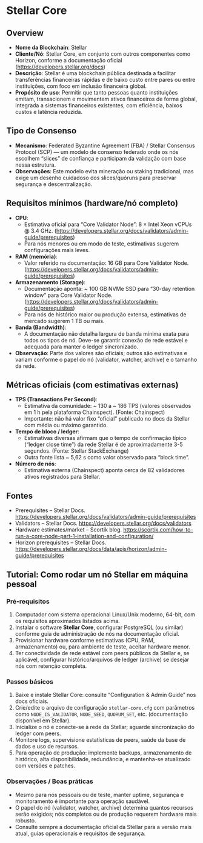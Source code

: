 # Stellar Core

## Overview
- **Nome da Blockchain**: Stellar
- **Cliente/Nó**: Stellar Core, em conjunto com outros componentes como Horizon, conforme a documentação oficial (https://developers.stellar.org/docs)
- **Descrição**: Stellar é uma blockchain pública destinada a facilitar transferências financeiras rápidas e de baixo custo entre pares ou entre instituições, com foco em inclusão financeira global.
- **Propósito de uso**: Permitir que tanto pessoas quanto instituições emitam, transacionem e movimentem ativos financeiros de forma global, integrada a sistemas financeiros existentes, com eficiência, baixos custos e latência reduzida.

## Tipo de Consenso
- **Mecanismo**: Federated Byzantine Agreement (FBA) / Stellar Consensus Protocol (SCP) — um modelo de consenso federado onde os nós escolhem “slices” de confiança e participam da validação com base nessa estrutura.
- **Observações**: Este modelo evita mineração ou staking tradicional, mas exige um desenho cuidadoso dos slices/quóruns para preservar segurança e descentralização.

## Requisitos mínimos (hardware/nó completo)
- **CPU**:
    - Estimativa oficial para “Core Validator Node”: 8 × Intel Xeon vCPUs @ 3.4 GHz. (https://developers.stellar.org/docs/validators/admin-guide/prerequisites)
    - Para nós menores ou em modo de teste, estimativas sugerem configurações mais leves.
- **RAM (memória)**:
    - Valor referido na documentação: 16 GB para Core Validator Node. (https://developers.stellar.org/docs/validators/admin-guide/prerequisites)
- **Armazenamento (Storage)**:
    - Documentação aponta: ~ 100 GB NVMe SSD para “30-day retention window” para Core Validator Node. (https://developers.stellar.org/docs/validators/admin-guide/prerequisites)
    - Para nós de histórico maior ou produção extensa, estimativas de mercado sugerem 1 TB ou mais.
- **Banda (Bandwidth)**:
    - A documentação não detalha largura de banda mínima exata para todos os tipos de nó. Deve-se garantir conexão de rede estável e adequada para manter o ledger sincronizado.
- **Observação**: Parte dos valores são oficiais; outros são estimativas e variam conforme o papel do nó (validator, watcher, archive) e o tamanho da rede.

## Métricas oficiais (com estimativas externas)
- **TPS (Transactions Per Second)**:
    - Estimativa da comunidade: ~ 130 a ~ 186 TPS (valores observados em 1 h pela plataforma Chainspect). (Fonte: Chainspect)
    - Importante: não há valor fixo “oficial” publicado no docs da Stellar com média ou máximo garantido.
- **Tempo de bloco / ledger**:
    - Estimativas diversas afirmam que o tempo de confirmação típico (“ledger close time”) da rede Stellar é de aproximadamente 3-5 segundos. (Fonte: Stellar StackExchange)
    - Outra fonte lista ~ 5,62 s como valor observado para “block time”.
- **Número de nós**:
    - Estimativa externa (Chainspect) aponta cerca de 82 validadores ativos registrados para Stellar.

## Fontes
- Prerequisites – Stellar Docs. https://developers.stellar.org/docs/validators/admin-guide/prerequisites
- Validators – Stellar Docs. https://developers.stellar.org/docs/validators
- Hardware estimates/market – Scortik blog. https://scortik.com/how-to-run-a-core-node-part-1-installation-and-configuration/
- Horizon prerequisites – Stellar Docs. https://developers.stellar.org/docs/data/apis/horizon/admin-guide/prerequisites

## Tutorial: Como rodar um nó Stellar em máquina pessoal
### Pré-requisitos
1. Computador com sistema operacional Linux/Unix moderno, 64-bit, com os requisitos aproximados listados acima.
2. Instalar o software **Stellar Core**, configurar PostgreSQL (ou similar) conforme guia de administração de nós na documentação oficial.
3. Provisionar hardware conforme estimativas (CPU, RAM, armazenamento) ou, para ambiente de teste, aceitar hardware menor.
4. Ter conectividade de rede estável com peers públicos da Stellar e, se aplicável, configurar histórico/arquivos de ledger (archive) se desejar nós com retenção completa.

### Passos básicos
1. Baixe e instale Stellar Core: consulte “Configuration & Admin Guide” nos docs oficiais.
2. Crie/edite o arquivo de configuração `stellar-core.cfg` com parâmetros como `NODE_IS_VALIDATOR`, `NODE_SEED`, `QUORUM_SET`, etc. (documentação disponível em Stellar).
3. Inicialize o nó e conecte-se à rede da Stellar; aguarde sincronização do ledger com peers.
4. Monitore logs, supervisione estatísticas de peers, saúde da base de dados e uso de recursos.
5. Para operação de produção: implemente backups, armazenamento de histórico, alta disponibilidade, redundância, e mantenha-se atualizado com versões e patches.

### Observações / Boas práticas
- Mesmo para nós pessoais ou de teste, manter uptime, segurança e monitoramento é importante para operação saudável.
- O papel do nó (validator, watcher, archive) determina quantos recursos serão exigidos; nós completos ou de produção requerem hardware mais robusto.
- Consulte sempre a documentação oficial da Stellar para a versão mais atual, guias operacionais e requisitos de segurança.